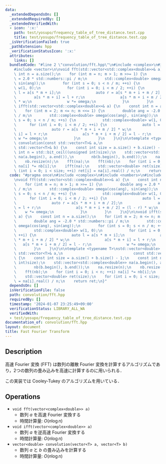 ```yaml
---
data:
  _extendedDependsOn: []
  _extendedRequiredBy: []
  _extendedVerifiedWith:
  - icon: ':x:'
    path: test/yosupo/frequency_table_of_tree_distance.test.cpp
    title: test/yosupo/frequency_table_of_tree_distance.test.cpp
  _isVerificationFailed: true
  _pathExtension: hpp
  _verificationStatusIcon: ':x:'
  attributes:
    links: []
  bundledCode: "#line 2 \"convolution/fft.hpp\"\n#include <complex>\n#include <numbers>\n\
    #include <vector>\n\nvoid fft(std::vector<std::complex<double>>& a) {\n    const\
    \ int n = a.size();\n    for (int m = n; m > 1; m >>= 1) {\n        double ang\
    \ = 2.0 * std::numbers::pi / m;\n        std::complex<double> omega(cos(ang),\
    \ sin(ang));\n        for (int s = 0; s < n / m; ++s) {\n            std::complex<double>\
    \ w(1, 0);\n            for (int i = 0; i < m / 2; ++i) {\n                auto\
    \ l = a[s * m + i];\n                auto r = a[s * m + i + m / 2];\n        \
    \        a[s * m + i] = l + r;\n                a[s * m + i + m / 2] = (l - r)\
    \ * w;\n                w *= omega;\n            }\n        }\n    }\n}\n\nvoid\
    \ ifft(std::vector<std::complex<double>>& a) {\n    const int n = a.size();\n\
    \    for (int m = 2; m <= n; m <<= 1) {\n        double ang = -2.0 * std::numbers::pi\
    \ / m;\n        std::complex<double> omega(cos(ang), sin(ang));\n        for (int\
    \ s = 0; s < n / m; ++s) {\n            std::complex<double> w(1, 0);\n      \
    \      for (int i = 0; i < m / 2; ++i) {\n                auto l = a[s * m + i];\n\
    \                auto r = a[s * m + i + m / 2] * w;\n                a[s * m +\
    \ i] = l + r;\n                a[s * m + i + m / 2] = l - r;\n               \
    \ w *= omega;\n            }\n        }\n    }\n}\n\ntemplate <typename T>\nstd::vector<double>\
    \ convolution(const std::vector<T>& a,\n                                const\
    \ std::vector<T>& b) {\n    const int size = a.size() + b.size() - 1;\n    const\
    \ int n = std::bit_ceil((unsigned int)size);\n    std::vector<std::complex<double>>\
    \ na(a.begin(), a.end()),\n        nb(b.begin(), b.end());\n    na.resize(n);\n\
    \    nb.resize(n);\n    fft(na);\n    fft(nb);\n    for (int i = 0; i < n; ++i)\
    \ na[i] *= nb[i];\n    ifft(na);\n    std::vector<double> ret(size);\n    for\
    \ (int i = 0; i < size; ++i) ret[i] = na[i].real() / n;\n    return ret;\n}\n"
  code: "#pragma once\n#include <complex>\n#include <numbers>\n#include <vector>\n\
    \nvoid fft(std::vector<std::complex<double>>& a) {\n    const int n = a.size();\n\
    \    for (int m = n; m > 1; m >>= 1) {\n        double ang = 2.0 * std::numbers::pi\
    \ / m;\n        std::complex<double> omega(cos(ang), sin(ang));\n        for (int\
    \ s = 0; s < n / m; ++s) {\n            std::complex<double> w(1, 0);\n      \
    \      for (int i = 0; i < m / 2; ++i) {\n                auto l = a[s * m + i];\n\
    \                auto r = a[s * m + i + m / 2];\n                a[s * m + i]\
    \ = l + r;\n                a[s * m + i + m / 2] = (l - r) * w;\n            \
    \    w *= omega;\n            }\n        }\n    }\n}\n\nvoid ifft(std::vector<std::complex<double>>&\
    \ a) {\n    const int n = a.size();\n    for (int m = 2; m <= n; m <<= 1) {\n\
    \        double ang = -2.0 * std::numbers::pi / m;\n        std::complex<double>\
    \ omega(cos(ang), sin(ang));\n        for (int s = 0; s < n / m; ++s) {\n    \
    \        std::complex<double> w(1, 0);\n            for (int i = 0; i < m / 2;\
    \ ++i) {\n                auto l = a[s * m + i];\n                auto r = a[s\
    \ * m + i + m / 2] * w;\n                a[s * m + i] = l + r;\n             \
    \   a[s * m + i + m / 2] = l - r;\n                w *= omega;\n            }\n\
    \        }\n    }\n}\n\ntemplate <typename T>\nstd::vector<double> convolution(const\
    \ std::vector<T>& a,\n                                const std::vector<T>& b)\
    \ {\n    const int size = a.size() + b.size() - 1;\n    const int n = std::bit_ceil((unsigned\
    \ int)size);\n    std::vector<std::complex<double>> na(a.begin(), a.end()),\n\
    \        nb(b.begin(), b.end());\n    na.resize(n);\n    nb.resize(n);\n    fft(na);\n\
    \    fft(nb);\n    for (int i = 0; i < n; ++i) na[i] *= nb[i];\n    ifft(na);\n\
    \    std::vector<double> ret(size);\n    for (int i = 0; i < size; ++i) ret[i]\
    \ = na[i].real() / n;\n    return ret;\n}"
  dependsOn: []
  isVerificationFile: false
  path: convolution/fft.hpp
  requiredBy: []
  timestamp: '2024-01-07 23:25:49+09:00'
  verificationStatus: LIBRARY_ALL_WA
  verifiedWith:
  - test/yosupo/frequency_table_of_tree_distance.test.cpp
documentation_of: convolution/fft.hpp
layout: document
title: Fast Fourier Transform
---
```


## Description

高速 Fourier 変換 (FFT) は数列の離散 Fourier 変換を計算するアルゴリズムであり，2つの数列の畳み込みを高速に計算するのに用いられる．

この実装では Cooley-Tukey のアルゴリズムを用いている．

## Operations

- `void fft(vector<complex<double>> a)`
    - 数列 $a$ を高速 Fourier 変換する
    - 時間計算量: $O(n\log n)$
- `void ifft(vector<complex<double>> a)`
    - 数列 $a$ を逆高速 Fourier 変換する
    - 時間計算量: $O(n\log n)$
- `vector<double> convolution(vector<T> a, vector<T> b)`
    - 数列 $a$ と $b$ の畳み込みを計算する
    - 時間計算量: $O(n\log n)$